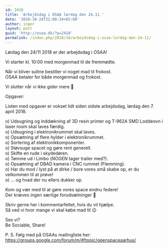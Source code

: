 ```yaml
---
id: 2418
title: 'Arbejdsdag i OSAA lørdag den 24.11.'
date: '2018-10-24T22:00:34+02:00'
author: inger
layout: post
guid: 'http://osaa.dk/?p=2418'
permalink: /index.php/2018/10/arbejdsdag-i-osaa-lordag-den-24-11/
---
```


Lørdag den 24/11 2018 er der arbejdsdag i OSAA!

Vi starter kl. 10:00 med morgenmad til de fremmødte.

Når vi bliver sultne bestiller vi noget mad til frokost.  
OSAA betaler for både morgenmad og frokost.

Vi slutter når vi ikke gider mere 🙂

Opgaver:

Listen med opgaver er vokset lidt siden sidste arbejdsdag, lørdag den 7. april 2018.

o) Udsugning og inddækning af 3D resin printer og T-962A SMD Loddeovn i laser room skal laves færdig.  
o) Udsugning i elektronikrummet skal laves.  
o) Opsætning af flere hylder i elektronikrummet.  
o) Sortering af elektronikkomponenter.  
o) Støvsuge spacet og gøre rent generelt.  
o) Skifte en rude i skydedøren.  
o) Tømme ud i Limbo ($NOGEN$ tager trailer med?).  
o) Opsætning af DBAD kamera i CNC rummet (Flemming).  
o) Har du mod / lyst på at dirke / bore vores små skabe op, er du velkommen til at prøve!  
o) … og hvad der nu ellers dukker op.

Kom og vær med til at gøre vores space endnu federe!  
Der kræves ingen særlige forudsætninger 🙂

Skriv gerne her i kommentarfeltet, hvis du vil hjælpe.  
Så ved vi hvor mange vi skal købe mad til 😉

Ses vi?  
Be Sociable, Share!

P. S. Følg med på OSAAs mailingliste her:  
https://groups.google.com/forum/m/#!topic/openspaceaarhus/